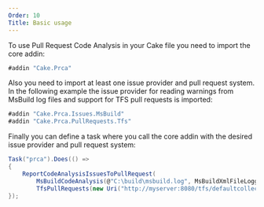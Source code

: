 ```yaml
---
Order: 10
Title: Basic usage
---
```

To use Pull Request Code Analysis in your Cake file you need to import the core addin:

```csharp
#addin "Cake.Prca"
```

Also you need to import at least one issue provider and pull request system.
In the following example the issue provider for reading warnings from MsBuild log files
and support for TFS pull requests is imported:

```csharp
#addin "Cake.Prca.Issues.MsBuild"
#addin "Cake.Prca.PullRequests.Tfs"
```

Finally you can define a task where you call the core addin with the desired issue provider and pull request system:

```csharp
Task("prca").Does(() =>
{
    ReportCodeAnalysisIssuesToPullRequest(
        MsBuildCodeAnalysis(@"C:\build\msbuild.log", MsBuildXmlFileLoggerFormat),
        TfsPullRequests(new Uri("http://myserver:8080/tfs/defaultcollection/myproject/_git/myrepository"), "refs/heads/feature/myfeature"));
});
```
